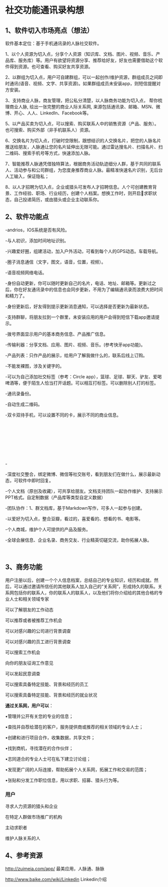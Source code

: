 # 社交功能通讯录构想

## 1、软件切入市场亮点（想法）

软件基本定位：基于手机通讯录的人脉社交软件。

1、以个人资源为切入点，分享个人资源（知识库、文档、图片、视频、音乐、产品库、服务库）等。用户有欲望将资源分享、推荐给好友，好友也需要借助这个软件得到资源。也可查看、购买好友共享资源。

2、以群组为切入点，用户可自建群组，可以一起创作/维护资源，群组成员之间即时通讯(语音、视频、文字、共享资源)。如果群组成员未安装app，则短信提醒对方安装。

3、支持商业人脉，商友管理，把公私分清楚，以人脉商务功能为切入点， 帮你梳理商业人脉, 绘出一张完整的商业人际关系网, 来源包括通讯录、邮箱、MSN、微博、开心、人人、LinkedIn、Facebook等。

5、以产品买卖为切入点，可以搜索、购买联系人中的销售资源（产品、服务）。也可搜索、购买外部（非手机联系人）资源。

6、交换名片为切入点，打破时空限制，跟想结识的人交换名片，把您的人脉名片推送给朋友，人脉通让您的名片延伸出无限可能。通过雷达搜名片、扫描名片、扫二维码、搜索手机号等方式，快速添加人脉。

7、智能推荐人脉通凭借独特算法，根据商务活动轨迹细分人群，基于共同的联系人、活动参与和公司群组，为您度身推荐商业人脉。最精准快速名片识别，无后台人工输入，保证隐私；

8、以人才招聘为切入点，企业或猎头可发布人才招聘信息。人个可创建教育背景、工作经验、职场、行业经历，创建个人档案。想换工作时，则开启求职状态，自己投递简历，或由猎头或企业主动联系你。

## 2、软件功能点


-andrios，IOS系统是否有风险。
 
-与人初识，添加时间地址识别。
 
-兴趣爱好圈，组建活动，加入户外活动，可看到每个人的GPS动态。车载导航。
 
-圈子消息通信（文字，图文，语音，位置，视频）。
 
-语音视频网络电话。
 
-身份自动更新，你可以随时更新自己的名片，电话、地址、邮箱等。更新过之后，你在好友通讯录中的信息也会同步更新，不用为了编辑通讯录而浪费大把时间和精力了。
 
-身份更新后，好友得到提示更新消息通知，可以选择是否更新为最新状态。
 
-支持群聊，将朋友拉到一个群里，未安装应用的用户会得到短信下载app邀请提示。
 
-拨号界面显示用户的基本商务信息、产品推广信息。
 
-传输利器：分享文档、应用、图片、视频、音乐。(参考快牙app功能)。
 
-产品列表：只作产品的展示，给用户了解我做什么的，联系后线上订购。
 
-不能发裸图，涉及关键字的。
 
-可以为自己添加社交标签（参考：Circle app），篮球、足球、聊天、驴友、爱喝啤酒等，便于陌生人恰当打开话题。可以相互打标签。可以删除别人打的标签。
 
-通讯录备份。
 
-自动生成二维码。
 
-双卡双待手机，可以设置不同的卡，展示不同的商业信息。
 
 ​
 
 ​
 
 ​
 
 ​
 
-​

-深度社交整合，绑定微博、微信等社交账号，看到朋友们在做什么，展示最新动态，可软件中即时回复。

-个人文档（原创及收藏），可共享给朋友。文档支持团队一起协作维护、支持展示PPT格式。自定制数据（产品库等类型自定义数据）

-团队协作：1、群文档库，基于Markdown写作，可多人一起参与创建。

-以爱好为切入点，整合豆瓣，看过的，喜爱看的、想看的书、电影等。

-个人商城，维护个人可提供的产品及服务。

-全球会展信息、企业名录、商务交友、行业精英切磋交流，助你拓展人脉。

 ​

## 3、商务功能

用户注册以后，创建一个个人信息档案，总结自己的专业知识，经历和成就。然后，可以通过邀请所信任的其他联系人加入自己的“关系网”，形成持久的联系。关系网包括你的联系人，你的联系人的联系人，以及他们将你介绍给的其他合格的专业人士和相关领域专家



可以了解朋友的工作动态

可以推荐或者被推荐工作机会 

可以对感兴趣的公司进行背景调查 

可以对感兴趣的员工进行背景调查

可以搜索工作机会 

向你的朋友征询工作意见

可以发起民意调查

可以搜索具备特定技能、背景和经历的员工

可以搜索具备特定技能、背景和经历的就业状况 

**通过关系网，用户可以**： 　　

•管理并公开有关您的专业的信息； 　　

•查找并自荐给潜在的客户，服务提供商或推荐的相关领域的专业人士； 　　

•创建和进行项目合作，收集数据，共享文件； 　　

•找到商机，寻找潜在的合作伙伴； 　　

•志同道合的专业人士可在私下建立讨论组； 　　

•发现更广阔的人际连接，帮助拓展个人关系网，拓展工作和交易的范围； 　　

•张贴和分发工作职位信息，用以求职、招募、猎头行为等。

### 用户

寻求人力资源的猎头和企业 

在特定人群做市场推广的机构 

主动求职者 

维护人脉关系的人 



## 4、参考资源

http://zuimeia.com/app/ 最美应用，人脉通、脉脉

http://www.baike.com/wiki/Linkedin Linkedin介绍